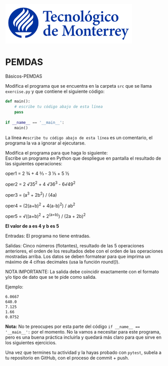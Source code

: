 ![Tec de Monterrey](../../images/logotecmty.png)
# PEMDAS
Básicos-PEMDAS

Modifica el programa que se encuentra en la carpeta `src` que se llama `exercise.py` y que contiene el siguiente código:

```python
def main():
    # escribe tu código abajo de esta línea
    pass

if __name__ == '__main__':
    main()
```

La línea `#escribe tu código abajo de esta línea` es un comentario, el programa la va a ignorar al ejecutarse.

Modifica el programa para que haga lo siguiente:
<br>
Escribe un programa en Python que despliegue en pantalla el resultado de las siguientes operaciones:
<p>oper1 = 2 &frac34; + 4 &frac23; - 3 &frac15; + 5 &frac12;</p>
<p>oper2 = 2 <span>&#8730;</span>35<sup>2</sup> + 4 <span>&#8730;</span>36<sup>3</sup> - 6<span>&#8730;</span>49<sup>2</sup></p>
<p>oper3 = (a<sup>3</sup> + 2b<sup>2</sup>) / (4a)</p>
<p>oper4 = (2(a+b)<sup>2</sup> + 4(a-b)<sup>2</sup>) / ab<sup>2</sup></p>
<p>oper5 =  <span>&#8730;</span>((a+b)<sup>2</sup> + 2<sup>(a+b)</sup>) / (2a + 2b)<sup>2</sup></p>

<b>El valor de a es 4 y b es 5</b>

Entradas:
El programa no tiene entradas.

Salidas: 
Cinco números (flotantes), resultado de las 5 operaciones anteriores, el orden de los resultados debe con el orden de las operaciones mostradas arriba. Los datos se deben formatear para que imprima un máximo de 4 cifras decimales (usa la función <i>round()</i>).

NOTA IMPORTANTE: La salida debe coincidir exactamente con el formato y/o tipo de dato que se te pide como salida.

Ejemplo:
```
6.0667
640.0
7.125
1.66
0.0752
```


**Nota:** No te preocupes por esta parte del código `if __name__ == '__main__':` por el momento. No la vamos a necesitar para este programa, pero es una buena práctica incluirla y quedará más claro para que sirve en los siguientes ejercicios.

Una vez que termines tu actividad y la hayas probado con `pytest`, subela a tu repositorio en GitHub, con el proceso de commit + push.
